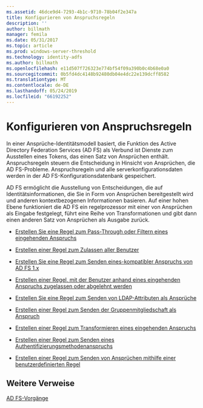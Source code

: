 ```yaml
---
ms.assetid: 46dce9d4-7293-4b1c-9710-78b04f2e347a
title: Konfigurieren von Anspruchsregeln
description: ''
author: billmath
manager: femila
ms.date: 05/31/2017
ms.topic: article
ms.prod: windows-server-threshold
ms.technology: identity-adfs
ms.author: billmath
ms.openlocfilehash: e11d507f726323e774bf54f09a390b0c4b68e0a0
ms.sourcegitcommit: 0b5fd4dc4148b92480db04e4dc22e139dcff8582
ms.translationtype: MT
ms.contentlocale: de-DE
ms.lasthandoff: 05/24/2019
ms.locfileid: "66192252"
---
```

# <a name="configuring-claim-rules"></a>Konfigurieren von Anspruchsregeln

In einer Ansprüche\-Identitätsmodell basiert, die Funktion des Active Directory Federation Services \(AD FS\) als Verbund ist Dienste zum Ausstellen eines Tokens, das einen Satz von Ansprüchen enthält. Anspruchsregeln steuern die Entscheidung in Hinsicht von Ansprüchen, die AD FS-Probleme. Anspruchsregeln und alle serverkonfigurationsdaten werden in der AD FS-Konfigurationsdatenbank gespeichert.  
  
AD FS ermöglicht die Ausstellung von Entscheidungen, die auf Identitätsinformationen, die Sie in Form von Ansprüchen bereitgestellt wird und anderen kontextbezogenen Informationen basieren. Auf einer hohen Ebene funktioniert die AD FS ein regelprozessor mit einer von Ansprüchen als Eingabe festgelegt, führt eine Reihe von Transformationen und gibt dann einen anderen Satz von Ansprüchen als Ausgabe zurück.  
  
-   [Erstellen Sie eine Regel zum Pass-Through oder Filtern eines eingehenden Anspruchs](../../ad-fs/operations/Create-a-Rule-to-Pass-Through-or-Filter-an-Incoming-Claim.md)  
  
-   [Erstellen einer Regel zum Zulassen aller Benutzer](../../ad-fs/operations/Create-a-Rule-to-Permit-All-Users.md)  

-   [Erstellen Sie eine Regel zum Senden eines-kompatibler Anspruchs von AD FS 1.x](../../ad-fs/operations/Create-a-Rule-to-Send-an-AD-FS-1x-Compatible-Claim.md)
  
-   [Erstellen einer Regel, mit der Benutzer anhand eines eingehenden Anspruchs zugelassen oder abgelehnt werden](../../ad-fs/operations/Create-a-Rule-to-Permit-or-Deny-Users-Based-on-an-Incoming-Claim.md)  
  
-   [Erstellen Sie eine Regel zum Senden von LDAP-Attributen als Ansprüche](../../ad-fs/operations/Create-a-Rule-to-Send-LDAP-Attributes-as-Claims.md)  
  
-   [Erstellen einer Regel zum Senden der Gruppenmitgliedschaft als Anspruch](../../ad-fs/operations/Create-a-Rule-to-Send-Group-Membership-as-a-Claim.md)  
  
-   [Erstellen einer Regel zum Transformieren eines eingehenden Anspruchs](../../ad-fs/operations/Create-a-Rule-to-Transform-an-Incoming-Claim.md)  
  
-   [Erstellen einer Regel zum Senden eines Authentifizierungsmethodenanspruchs](../../ad-fs/operations/Create-a-Rule-to-Send-an-Authentication-Method-Claim.md)  
  
-   [Erstellen einer Regel zum Senden von Ansprüchen mithilfe einer benutzerdefinierten Regel](../../ad-fs/operations/Create-a-Rule-to-Send-Claims-Using-a-Custom-Rule.md)  

## <a name="additional-references"></a>Weitere Verweise  

[AD FS-Vorgänge](../../ad-fs/AD-FS-2016-Operations.md)

